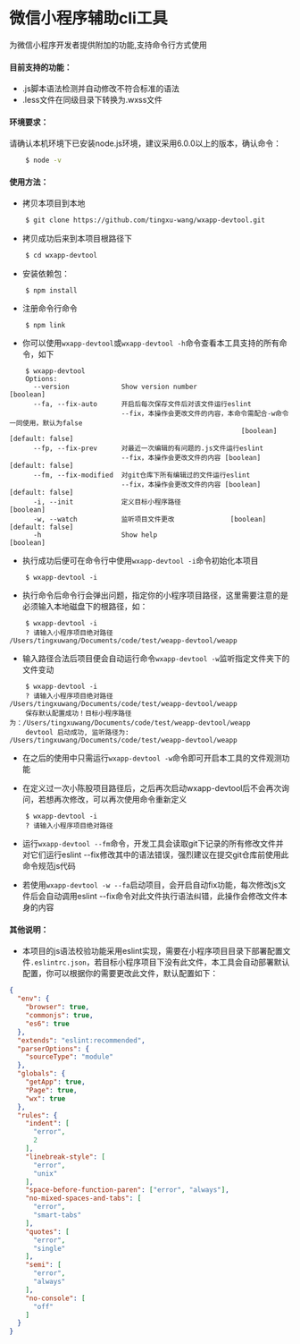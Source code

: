 # 微信小程序辅助cli工具

为微信小程序开发者提供附加的功能,支持命令行方式使用

#### 目前支持的功能：

- .js脚本语法检测并自动修改不符合标准的语法
- .less文件在同级目录下转换为.wxss文件

#### 环境要求：

请确认本机环境下已安装node.js环境，建议采用6.0.0以上的版本，确认命令：
```bash
    $ node -v
```

#### 使用方法：

- 拷贝本项目到本地
```bash
    $ git clone https://github.com/tingxu-wang/wxapp-devtool.git
```

- 拷贝成功后来到本项目根路径下
```bash
    $ cd wxapp-devtool
```

- 安装依赖包：
```
    $ npm install
```

- 注册命令行命令
```
    $ npm link
```

- 你可以使用`wxapp-devtool`或`wxapp-devtool -h`命令查看本工具支持的所有命令，如下
```
    $ wxapp-devtool
    Options:
      --version             Show version number                            [boolean]
      --fa, --fix-auto      开启后每次保存文件后对该文件运行eslint
                            --fix，本操作会更改文件的内容，本命令需配合-w命令一同使用，默认为false
                                                          [boolean] [default: false]
      --fp, --fix-prev      对最近一次编辑的有问题的.js文件运行eslint
                            --fix，本操作会更改文件的内容 [boolean] [default: false]
      --fm, --fix-modified  对git仓库下所有编辑过的文件运行eslint
                            --fix，本操作会更改文件的内容 [boolean] [default: false]
      -i, --init            定义目标小程序路径                             [boolean]
      -w, --watch           监听项目文件更改              [boolean] [default: false]
      -h                    Show help                                      [boolean]

```

- 执行成功后便可在命令行中使用`wxapp-devtool -i`命令初始化本项目
```
    $ wxapp-devtool -i
```

- 执行命令后命令行会弹出问题，指定你的小程序项目路径，这里需要注意的是必须输入本地磁盘下的根路径，如：
```
    $ wxapp-devtool -i
    ? 请输入小程序项目绝对路径 /Users/tingxuwang/Documents/code/test/weapp-devtool/weapp
```

- 输入路径合法后项目便会自动运行命令`wxapp-devtool -w`监听指定文件夹下的文件变动
```
    $ wxapp-devtool -i
    ? 请输入小程序项目绝对路径 /Users/tingxuwang/Documents/code/test/weapp-devtool/weapp
    保存默认配置成功！目标小程序路径为：/Users/tingxuwang/Documents/code/test/weapp-devtool/weapp
    devtool 启动成功, 监听路径为: /Users/tingxuwang/Documents/code/test/weapp-devtool/weapp

```

- 在之后的使用中只需运行`wxapp-devtool -w`命令即可开启本工具的文件观测功能

- 在定义过一次小陈股项目路径后，之后再次启动wxapp-devtool后不会再次询问，若想再次修改，可以再次使用命令重新定义
```
    $ wxapp-devtool -i
    ? 请输入小程序项目绝对路径
```

- 运行`wxapp-devtool --fm`命令，开发工具会读取git下记录的所有修改文件并对它们运行eslint --fix修改其中的语法错误，强烈建议在提交git仓库前使用此命令规范js代码

- 若使用`wxapp-devtool -w --fa`启动项目，会开启自动fix功能，每次修改js文件后会自动调用eslint --fix命令对此文件执行语法纠错，此操作会修改文件本身的内容

#### 其他说明：
- 本项目的js语法校验功能采用eslint实现，需要在小程序项目目录下部署配置文件`.eslintrc.json`，若目标小程序项目下没有此文件，本工具会自动部署默认配置，你可以根据你的需要更改此文件，默认配置如下：
```json
{
  "env": {
    "browser": true,
    "commonjs": true,
    "es6": true
  },
  "extends": "eslint:recommended",
  "parserOptions": {
    "sourceType": "module"
  },
  "globals": {
    "getApp": true,
    "Page": true,
    "wx": true
  },
  "rules": {
    "indent": [
      "error",
      2
    ],
    "linebreak-style": [
      "error",
      "unix"
    ],
    "space-before-function-paren": ["error", "always"],
    "no-mixed-spaces-and-tabs": [
      "error",
      "smart-tabs"
    ],
    "quotes": [
      "error",
      "single"
    ],
    "semi": [
      "error",
      "always"
    ],
    "no-console": [
      "off"
    ]
  }
}
```